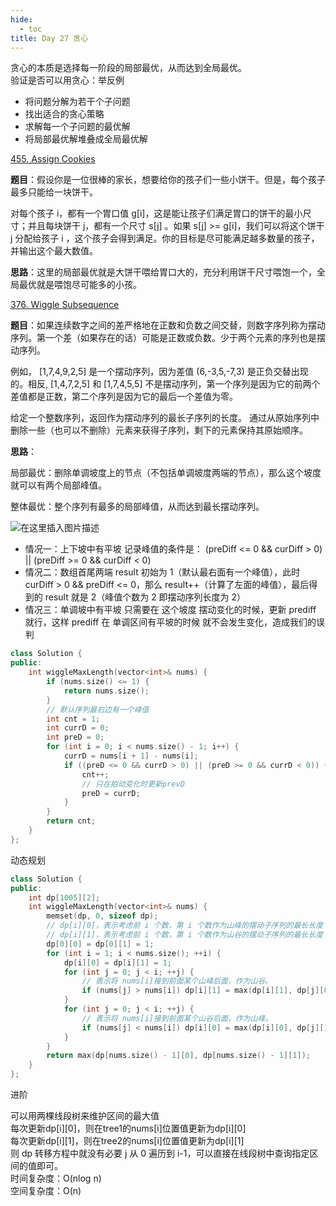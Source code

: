 ```yaml
---
hide:
  - toc
title: Day 27 贪心
---
```


贪心的本质是选择每一阶段的局部最优，从而达到全局最优。<br>
验证是否可以用贪心：举反例

- 将问题分解为若干个子问题
- 找出适合的贪心策略
- 求解每一个子问题的最优解
- 将局部最优解堆叠成全局最优解

[455. Assign Cookies](https://leetcode.cn/problems/assign-cookies/)

**题目**：假设你是一位很棒的家长，想要给你的孩子们一些小饼干。但是，每个孩子最多只能给一块饼干。

对每个孩子 i，都有一个胃口值  g[i]，这是能让孩子们满足胃口的饼干的最小尺寸；并且每块饼干 j，都有一个尺寸 s[j] 。如果 s[j] >= g[i]，我们可以将这个饼干 j 分配给孩子 i ，这个孩子会得到满足。你的目标是尽可能满足越多数量的孩子，并输出这个最大数值。

**思路**：这里的局部最优就是大饼干喂给胃口大的，充分利用饼干尺寸喂饱一个，全局最优就是喂饱尽可能多的小孩。


[376. Wiggle Subsequence](https://leetcode.cn/problems/wiggle-subsequence/)

**题目**：如果连续数字之间的差严格地在正数和负数之间交替，则数字序列称为摆动序列。第一个差（如果存在的话）可能是正数或负数。少于两个元素的序列也是摆动序列。

例如， [1,7,4,9,2,5] 是一个摆动序列，因为差值 (6,-3,5,-7,3)  是正负交替出现的。相反, [1,4,7,2,5]  和  [1,7,4,5,5] 不是摆动序列，第一个序列是因为它的前两个差值都是正数，第二个序列是因为它的最后一个差值为零。

给定一个整数序列，返回作为摆动序列的最长子序列的长度。 通过从原始序列中删除一些（也可以不删除）元素来获得子序列，剩下的元素保持其原始顺序。

**思路**：

局部最优：删除单调坡度上的节点（不包括单调坡度两端的节点），那么这个坡度就可以有两个局部峰值。

整体最优：整个序列有最多的局部峰值，从而达到最长摆动序列。

![在这里插入图片描述](https://img-blog.csdnimg.cn/a2a346712a0e48dc80944b5a43fcf4f7.png)

- 情况一：上下坡中有平坡
记录峰值的条件是： (preDiff <= 0 && curDiff > 0) || (preDiff >= 0 && curDiff < 0)
- 情况二：数组首尾两端
result 初始为 1（默认最右面有一个峰值），此时 curDiff > 0 && preDiff <= 0，那么 result++（计算了左面的峰值），最后得到的 result 就是 2（峰值个数为 2 即摆动序列长度为 2）
- 情况三：单调坡中有平坡
只需要在 这个坡度 摆动变化的时候，更新 prediff 就行，这样 prediff 在 单调区间有平坡的时候 就不会发生变化，造成我们的误判

```cpp
class Solution {
public:
    int wiggleMaxLength(vector<int>& nums) {
        if (nums.size() <= 1) {
            return nums.size();
        }
        // 默认序列最右边有一个峰值
        int cnt = 1;
        int currD = 0;
        int preD = 0;
        for (int i = 0; i < nums.size() - 1; i++) {
            currD = nums[i + 1] - nums[i];
            if ((preD <= 0 && currD > 0) || (preD >= 0 && currD < 0)) {
                cnt++;
                // 只在拍动变化时更新prevD
                preD = currD;
            }
        }
        return cnt;
    }
};
```
动态规划

```cpp
class Solution {
public:
    int dp[1005][2];
    int wiggleMaxLength(vector<int>& nums) {
        memset(dp, 0, sizeof dp);
        // dp[i][0]，表示考虑前 i 个数，第 i 个数作为山峰的摆动子序列的最长长度
        // dp[i][1]，表示考虑前 i 个数，第 i 个数作为山谷的摆动子序列的最长长度
        dp[0][0] = dp[0][1] = 1;
        for (int i = 1; i < nums.size(); ++i) {
            dp[i][0] = dp[i][1] = 1;
            for (int j = 0; j < i; ++j) {
            	// 表示将 nums[i]接到前面某个山峰后面，作为山谷。
                if (nums[j] > nums[i]) dp[i][1] = max(dp[i][1], dp[j][0] + 1);
            }
            for (int j = 0; j < i; ++j) {
            	// 表示将 nums[i]接到前面某个山谷后面，作为山峰。
                if (nums[j] < nums[i]) dp[i][0] = max(dp[i][0], dp[j][1] + 1);
            }
        }
        return max(dp[nums.size() - 1][0], dp[nums.size() - 1][1]);
    }
};
```
进阶

可以用两棵线段树来维护区间的最大值<br>
每次更新dp[i][0]，则在tree1的nums[i]位置值更新为dp[i][0]<br>
每次更新dp[i][1]，则在tree2的nums[i]位置值更新为dp[i][1]<br>
则 dp 转移方程中就没有必要 j 从 0 遍历到 i-1，可以直接在线段树中查询指定区间的值即可。<br>
时间复杂度：O(nlog n)<br>
空间复杂度：O(n)

